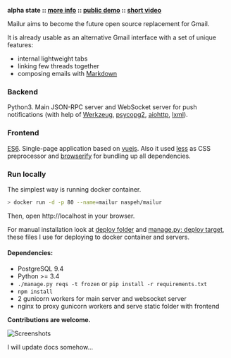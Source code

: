 **alpha state :: [more info][info] :: [public demo][demo] :: [short video][video]**

[info]: https://pusto.org/mailur/
[demo]: http://mail.pusto.org
[video]: https://vimeo.com/145416826

Mailur aims to become the future open source replacement for Gmail.

It is already usable as an alternative Gmail interface with a set of unique features:
- internal lightweight tabs
- linking few threads together
- composing emails with [Markdown][]

[Markdown]: https://daringfireball.net/projects/markdown/syntax

### Backend
Python3. Main JSON-RPC server and WebSocket server for push notifications (with help of [Werkzeug][], [psycopg2][], [aiohttp][], [lxml][]).

[Werkzeug]: http://werkzeug.pocoo.org/
[psycopg2]: http://initd.org/psycopg/
[aiohttp]: http://aiohttp.readthedocs.org/
[lxml]: http://lxml.de/

### Frontend
[ES6][]. Single-page application based on [vuejs][]. Also it used [less][] as CSS preprocessor and [browserify][] for bundling up all dependencies.

[es6]: http://www.ecma-international.org/ecma-262/6.0/
[vuejs]: http://vuejs.org/
[less]: http://lesscss.org/
[browserify]: http://browserify.org/

### Run locally
The simplest way is running docker container.

```bash
> docker run -d -p 80 --name=mailur naspeh/mailur
```

Then, open http://localhost in your browser.

For manual installation look at [deploy folder](https://github.com/naspeh/mailur/tree/master/deploy) and [manage.py: deploy target](https://github.com/naspeh/mailur/blob/master/manage.py#L302), these files I use for deploying to docker container and servers.

#### Dependencies:
- PostgreSQL 9.4
- Python >= 3.4
- `./manage.py reqs -t frozen` or `pip install -r requirements.txt`
- `npm install`
- 2 gunicorn workers for main server and websocket server
- nginx to proxy gunicorn workers and serve static folder with frontend

**Contributions are welcome.**

![Screenshots](https://pusto.org/mailur/alpha/screenshots.gif)

I will update docs somehow...

